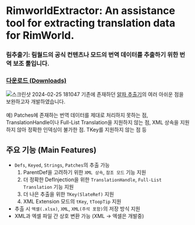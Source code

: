 # RimworldExtractor: An assistance tool for extracting translation data for RimWorld.
### 림추출기: 림월드의 공식 컨텐츠나 모드의 번역 데이터를 추출하기 위한 번역 보조 툴입니다.

### [다운로드 (Downloads)](https://github.com/csh1668/RimworldExtractor/releases)

![스크린샷 2024-02-25 181047](https://github.com/csh1668/RimworldExtractor/assets/18442452/de909fa1-0d5c-429a-89ce-8a197eb90efd)
기존에 존재하던 [알파 추출기](https://github.com/Han-ju/AlphaExtractor)의 여러 아쉬운 점을 보완하고자 개발하였습니다. \
\
예) Patches에 존재하는 번역 데이터를 제대로 처리하지 못하는 점, TranslationHandle이나 Full-List Translation을 지원하지 않는 점, XML 상속을 지원하지 않아 정확한 인덱싱이 불가한 점. TKey를 지원하지 않는 점 등

## 주요 기능 (Main Features)

- `Defs`, `Keyed`, `Strings`, `Patches`의 추출 가능
  1. ParentDef을 고려하기 위한 `XML 상속`, `참조 모드` 기능 지원
  2. 더 정확한 DefInjection을 위한 `TranslationHandle`, `Full-List Translation` 기능 지원
  3. 더 나은 추출을 위한 `TKey(SlateRef)` 지원
  4. XML Extension 모드의 `tKey`, `tToopTip` 지원
- 추출 시 `엑셀(.xlsx)`, `XML`, `XML(주석 포함)`의 저장 방식 지원
- XML과 엑셀 파일 간 상호 변환 가능 (XML -> 엑셀은 개발중)
